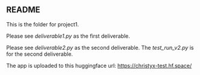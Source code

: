 ## README

This is the folder for project1. 

Please see *deliverable1.py* as the first deliverable. 

Please see *deliverable2.py* as the second deliverable. The *test_run_v2.py* is for the second deliverable.

The app is uploaded to this huggingface url: https://christyx-test.hf.space/